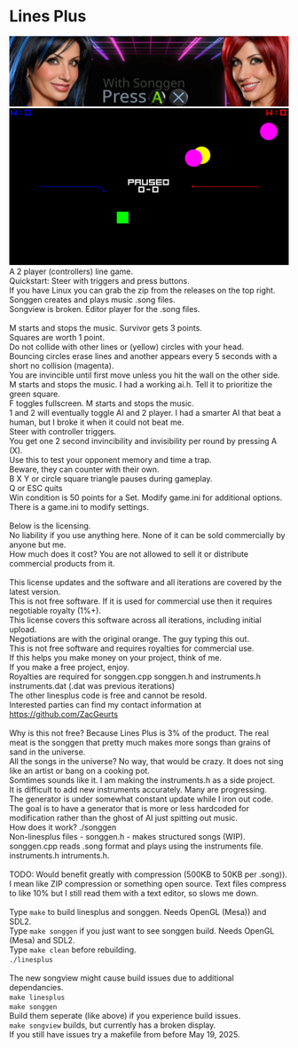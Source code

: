 # Lines Plus
![Banner](images/banner.png)<BR />
![Screenshot](images/linesplus.png)<BR />
A 2 player (controllers) line game.<BR />
Quickstart: Steer with triggers and press buttons.<BR />
If you have Linux you can grab the zip from the releases on the top right.<BR />
Songgen creates and plays music .song files.<BR />
Songview is broken. Editor player for the .song files.<BR />
<BR />
M starts and stops the music.
Survivor gets 3 points.<BR />
Squares are worth 1 point.<BR />
Do not collide with other lines or (yellow) circles with your head.<BR />
Bouncing circles erase lines and another appears every 5 seconds with a short no collision (magenta).<BR />
You are invincible until first move unless you hit the wall on the other side.<BR />
M starts and stops the music. I had a working ai.h. Tell it to prioritize the green square.<BR />
F toggles fullscreen. M starts and stops the music.<BR />
1 and 2 will eventually toggle AI and 2 player. I had a smarter AI that beat a human, but I broke it when it could not beat me.<BR />
Steer with controller triggers.<BR />
You get one 2 second invincibility and invisibility per round by pressing A (X).<BR />
Use this to test your opponent memory and time a trap.<BR />
Beware, they can counter with their own.<BR />
B X Y or circle square triangle pauses during gameplay.<BR />
Q or ESC quits<BR />
Win condition is 50 points for a Set. Modify game.ini for additional options.<BR />
There is a game.ini to modify settings.<BR />
<BR />
Below is the licensing.<BR />
No liability if you use anything here. None of it can be sold commercially by anyone but me.<BR />
How much does it cost? You are not allowed to sell it or distribute commercial products from it.<BR />
<BR />
This license updates and the software and all iterations are covered by the latest version.<BR />
This is not free software. If it is used for commercial use then it requires negotiable royalty (1%+).<BR />
This license covers this software across all iterations, including initial upload.<BR />
Negotiations are with the original orange. The guy typing this out.<BR />
This is not free software and requires royalties for commercial use.<BR />
If this helps you make money on your project, think of me.<BR />
If you make a free project, enjoy.<BR />
Royalties are required for songgen.cpp songgen.h and instruments.h instruments.dat (.dat was previous iterations)<BR />
The other linesplus code is free and cannot be resold.<BR />
Interested parties can find my contact information at https://github.com/ZacGeurts<BR />
<BR />
Why is this not free? Because Lines Plus is 3% of the product. The real meat is the songgen that pretty much makes more songs than grains of sand in the universe.<BR />
All the songs in the universe? No way, that would be crazy. It does not sing like an artist or bang on a cooking pot.<BR />
Somtimes sounds like it. I am making the instruments.h as a side project.<BR />
It is difficult to add new instruments accurately. Many are progressing.<BR />
The generator is under somewhat constant update while I iron out code.<BR />
The goal is to have a generator that is more or less hardcoded for modification rather than the ghost of AI just spitting out music.<BR />
How does it work? ./songgen<BR />
Non-linesplus files - songgen.h - makes structured songs (WIP). songgen.cpp reads .song format and plays using the instruments file. instruments.h intruments.h.<BR />
<BR />TODO: Would benefit greatly with compression (500KB to 50KB per .song)).<BR />
I mean like ZIP compression or something open source. Text files compress to like 10% but I still read them with a text editor, so slows me down.<BR /><BR />
Type `make` to build linesplus and songgen. Needs OpenGL (Mesa)) and SDL2.<BR />
Type `make songgen` if you just want to see songgen build. Needs OpenGL (Mesa) and SDL2.<BR />
Type `make clean` before rebuilding.<BR />
`./linesplus`<BR /><BR />
The new songview might cause build issues due to additional dependancies.<BR />
`make linesplus`<BR />
`make songgen`<BR />
Build them seperate (like above) if you experience build issues.<BR />
`make songview` builds, but currently has a broken display.<BR />
If you still have issues try a makefile from before May 19, 2025.

